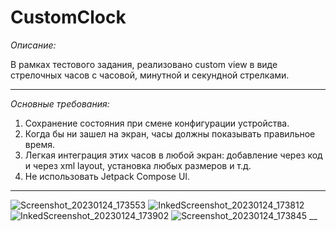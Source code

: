 # CustomClock
_Описание:_

В рамках тестового задания, реализовано custom view в виде стрелочных часов с часовой, минутной и секундной стрелками.

___

_Основные требования:_

   1. Сохранение состояния при смене конфигурации устройства.
   2. Когда бы ни зашел на экран, часы должны показывать правильное время.
   3. Легкая интеграция этих часов в любой экран: добавление через код и через xml layout, установка любых размеров и т.д.
   4. Не использовать Jetpack Compose UI.
___
![Screenshot_20230124_173553](https://user-images.githubusercontent.com/26350957/214329233-3322bdb0-2aa6-48a7-b068-aec1b1aa4dc2.png)
![InkedScreenshot_20230124_173812](https://user-images.githubusercontent.com/26350957/214329293-1c5afd9f-e3b8-4174-9eee-698a9d8bf534.jpg)
![InkedScreenshot_20230124_173902](https://user-images.githubusercontent.com/26350957/214329370-79d3e5bd-c746-432c-8483-e93a2d299198.jpg)
![Screenshot_20230124_173845](https://user-images.githubusercontent.com/26350957/214329440-9f1c67f3-1c85-440f-b286-7e9301b6897c.png)
__
      
